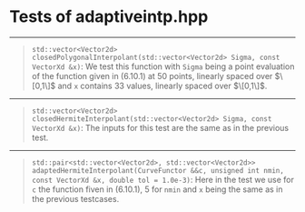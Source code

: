 

# Tests of adaptiveintp.hpp

***
> `std::vector<Vector2d> closedPolygonalInterpolant(std::vector<Vector2d> Sigma, const VectorXd &x)`: We test this function with `Sigma` being a point evaluation of the function given in (6.10.1) at $50$ points, linearly spaced  over $\[0,1\]$ and `x` contains $33$ values, linearly spaced over $\[0,1\]$.

***

> `std::vector<Vector2d> closedHermiteInterpolant(std::vector<Vector2d> Sigma, const VectorXd &x)`: The inputs for this test are the same as in the previous test.

***

> `std::pair<std::vector<Vector2d>, std::vector<Vector2d>> adaptedHermiteInterpolant(CurveFunctor &&c, unsigned int nmin, const VectorXd &x, double tol = 1.0e-3)`: Here in the test we use for `c` the function fiven in (6.10.1), $5$ for `nmin` and `x` being the same as in the previous testcases.
